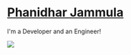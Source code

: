 # **[Phanidhar Jammula](https://github.com/PhanidharJammula)**

I'm a Developer and an Engineer!


![](https://komarev.com/ghpvc/?username=PhanidharJammula&style=flat-square)
